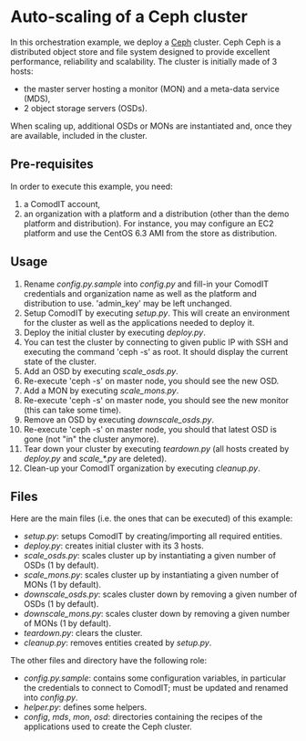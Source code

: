 # Auto-scaling of a Ceph cluster

In this orchestration example, we deploy a [Ceph](http://ceph.com/) cluster. Ceph Ceph is a
distributed object store and file system designed to provide excellent
performance, reliability and scalability. The cluster is initially made of 3 hosts:

- the master server hosting a monitor (MON) and a meta-data service (MDS),
- 2 object storage servers (OSDs).

When scaling up, additional OSDs or MONs are instantiated and, once they are
available, included in the cluster.

## Pre-requisites

In order to execute this example, you need:

1. a ComodIT account,
2. an organization with a platform and a distribution (other than the demo
platform and distribution). For instance, you may configure an EC2 platform
and use the CentOS 6.3 AMI from the store as distribution.

## Usage

1. Rename *config.py.sample* into *config.py* and fill-in your ComodIT credentials
and organization name as well as the platform and distribution to use. 'admin\_key'
may be left unchanged.
2. Setup ComodIT by executing *setup.py*. This will create an environment for the
cluster as well as the applications needed to deploy it.
3. Deploy the initial cluster by executing *deploy.py*.
4. You can test the cluster by connecting to given public IP with SSH and
executing the command 'ceph -s' as root. It should display the current state
of the cluster.
5. Add an OSD by executing *scale\_osds.py*.
6. Re-execute 'ceph -s' on master node, you should see the new OSD.
5. Add a MON by executing *scale\_mons.py*.
6. Re-execute 'ceph -s' on master node, you should see the new monitor (this can
take some time).
7. Remove an OSD by executing *downscale_osds.py*.
8. Re-execute 'ceph -s' on master node, you should that latest OSD is gone (not
"in" the cluster anymore).
9. Tear down your cluster by executing *teardown.py* (all hosts created by *deploy.py*
and *scale\_\*.py* are deleted).
10. Clean-up your ComodIT organization by executing *cleanup.py*.

## Files

Here are the main files (i.e. the ones that can be executed) of this example:

- *setup.py*: setups ComodIT by creating/importing all required entities.
- *deploy.py*: creates initial cluster with its 3 hosts.
- *scale\_osds.py*: scales cluster up by instantiating a given number of OSDs
(1 by default).
- *scale\_mons.py*: scales cluster up by instantiating a given number of MONs
(1 by default).
- *downscale\_osds.py*: scales cluster down by removing a given number of OSDs
(1 by default).
- *downscale\_mons.py*: scales cluster down by removing a given number of MONs
(1 by default).
- *teardown.py*: clears the cluster.
- *cleanup.py*: removes entities created by *setup.py*.

The other files and directory have the following role:

- *config.py.sample*: contains some configuration variables, in particular the
credentials to connect to ComodIT; must be updated and renamed into *config.py*.
- *helper.py*: defines some helpers.
- *config*, *mds*, *mon*, *osd*: directories containing the recipes of the
applications used to create the Ceph cluster.
